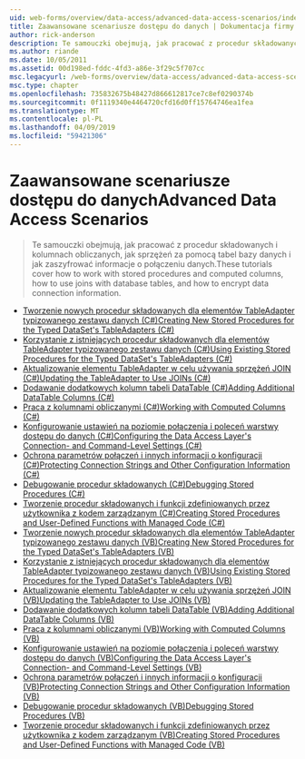 ```yaml
---
uid: web-forms/overview/data-access/advanced-data-access-scenarios/index
title: Zaawansowane scenariusze dostępu do danych | Dokumentacja firmy Microsoft
author: rick-anderson
description: Te samouczki obejmują, jak pracować z procedur składowanych i kolumnach obliczanych, jak sprzężeń za pomocą tabel bazy danych i jak zaszyfrować informacje o połączeniu danych...
ms.author: riande
ms.date: 10/05/2011
ms.assetid: 00d198ed-fddc-4fd3-a86e-3f29c5f707cc
msc.legacyurl: /web-forms/overview/data-access/advanced-data-access-scenarios
msc.type: chapter
ms.openlocfilehash: 735832675b48427d866612817ce7c8ef0290374b
ms.sourcegitcommit: 0f1119340e4464720cfd16d0ff15764746ea1fea
ms.translationtype: MT
ms.contentlocale: pl-PL
ms.lasthandoff: 04/09/2019
ms.locfileid: "59421306"
---
```

# <a name="advanced-data-access-scenarios"></a><span data-ttu-id="ccd73-103">Zaawansowane scenariusze dostępu do danych</span><span class="sxs-lookup"><span data-stu-id="ccd73-103">Advanced Data Access Scenarios</span></span>

> <span data-ttu-id="ccd73-104">Te samouczki obejmują, jak pracować z procedur składowanych i kolumnach obliczanych, jak sprzężeń za pomocą tabel bazy danych i jak zaszyfrować informacje o połączeniu danych.</span><span class="sxs-lookup"><span data-stu-id="ccd73-104">These tutorials cover how to work with stored procedures and computed columns, how to use joins with database tables, and how to encrypt data connection information.</span></span>


- [<span data-ttu-id="ccd73-105">Tworzenie nowych procedur składowanych dla elementów TableAdapter typizowanego zestawu danych (C#)</span><span class="sxs-lookup"><span data-stu-id="ccd73-105">Creating New Stored Procedures for the Typed DataSet's TableAdapters (C#)</span></span>](creating-new-stored-procedures-for-the-typed-dataset-s-tableadapters-cs.md)
- [<span data-ttu-id="ccd73-106">Korzystanie z istniejących procedur składowanych dla elementów TableAdapter typizowanego zestawu danych (C#)</span><span class="sxs-lookup"><span data-stu-id="ccd73-106">Using Existing Stored Procedures for the Typed DataSet's TableAdapters (C#)</span></span>](using-existing-stored-procedures-for-the-typed-dataset-s-tableadapters-cs.md)
- [<span data-ttu-id="ccd73-107">Aktualizowanie elementu TableAdapter w celu używania sprzężeń JOIN (C#)</span><span class="sxs-lookup"><span data-stu-id="ccd73-107">Updating the TableAdapter to Use JOINs (C#)</span></span>](updating-the-tableadapter-to-use-joins-cs.md)
- [<span data-ttu-id="ccd73-108">Dodawanie dodatkowych kolumn tabeli DataTable (C#)</span><span class="sxs-lookup"><span data-stu-id="ccd73-108">Adding Additional DataTable Columns (C#)</span></span>](adding-additional-datatable-columns-cs.md)
- [<span data-ttu-id="ccd73-109">Praca z kolumnami obliczanymi (C#)</span><span class="sxs-lookup"><span data-stu-id="ccd73-109">Working with Computed Columns (C#)</span></span>](working-with-computed-columns-cs.md)
- [<span data-ttu-id="ccd73-110">Konfigurowanie ustawień na poziomie połączenia i poleceń warstwy dostępu do danych (C#)</span><span class="sxs-lookup"><span data-stu-id="ccd73-110">Configuring the Data Access Layer's Connection- and Command-Level Settings (C#)</span></span>](configuring-the-data-access-layer-s-connection-and-command-level-settings-cs.md)
- [<span data-ttu-id="ccd73-111">Ochrona parametrów połączeń i innych informacji o konfiguracji (C#)</span><span class="sxs-lookup"><span data-stu-id="ccd73-111">Protecting Connection Strings and Other Configuration Information (C#)</span></span>](protecting-connection-strings-and-other-configuration-information-cs.md)
- [<span data-ttu-id="ccd73-112">Debugowanie procedur składowanych (C#)</span><span class="sxs-lookup"><span data-stu-id="ccd73-112">Debugging Stored Procedures (C#)</span></span>](debugging-stored-procedures-cs.md)
- [<span data-ttu-id="ccd73-113">Tworzenie procedur składowanych i funkcji zdefiniowanych przez użytkownika z kodem zarządzanym (C#)</span><span class="sxs-lookup"><span data-stu-id="ccd73-113">Creating Stored Procedures and User-Defined Functions with Managed Code (C#)</span></span>](creating-stored-procedures-and-user-defined-functions-with-managed-code-cs.md)
- [<span data-ttu-id="ccd73-114">Tworzenie nowych procedur składowanych dla elementów TableAdapter typizowanego zestawu danych (VB)</span><span class="sxs-lookup"><span data-stu-id="ccd73-114">Creating New Stored Procedures for the Typed DataSet's TableAdapters (VB)</span></span>](creating-new-stored-procedures-for-the-typed-dataset-s-tableadapters-vb.md)
- [<span data-ttu-id="ccd73-115">Korzystanie z istniejących procedur składowanych dla elementów TableAdapter typizowanego zestawu danych (VB)</span><span class="sxs-lookup"><span data-stu-id="ccd73-115">Using Existing Stored Procedures for the Typed DataSet's TableAdapters (VB)</span></span>](using-existing-stored-procedures-for-the-typed-dataset-s-tableadapters-vb.md)
- [<span data-ttu-id="ccd73-116">Aktualizowanie elementu TableAdapter w celu używania sprzężeń JOIN (VB)</span><span class="sxs-lookup"><span data-stu-id="ccd73-116">Updating the TableAdapter to Use JOINs (VB)</span></span>](updating-the-tableadapter-to-use-joins-vb.md)
- [<span data-ttu-id="ccd73-117">Dodawanie dodatkowych kolumn tabeli DataTable (VB)</span><span class="sxs-lookup"><span data-stu-id="ccd73-117">Adding Additional DataTable Columns (VB)</span></span>](adding-additional-datatable-columns-vb.md)
- [<span data-ttu-id="ccd73-118">Praca z kolumnami obliczanymi (VB)</span><span class="sxs-lookup"><span data-stu-id="ccd73-118">Working with Computed Columns (VB)</span></span>](working-with-computed-columns-vb.md)
- [<span data-ttu-id="ccd73-119">Konfigurowanie ustawień na poziomie połączenia i poleceń warstwy dostępu do danych (VB)</span><span class="sxs-lookup"><span data-stu-id="ccd73-119">Configuring the Data Access Layer's Connection- and Command-Level Settings (VB)</span></span>](configuring-the-data-access-layer-s-connection-and-command-level-settings-vb.md)
- [<span data-ttu-id="ccd73-120">Ochrona parametrów połączeń i innych informacji o konfiguracji (VB)</span><span class="sxs-lookup"><span data-stu-id="ccd73-120">Protecting Connection Strings and Other Configuration Information (VB)</span></span>](protecting-connection-strings-and-other-configuration-information-vb.md)
- [<span data-ttu-id="ccd73-121">Debugowanie procedur składowanych (VB)</span><span class="sxs-lookup"><span data-stu-id="ccd73-121">Debugging Stored Procedures (VB)</span></span>](debugging-stored-procedures-vb.md)
- [<span data-ttu-id="ccd73-122">Tworzenie procedur składowanych i funkcji zdefiniowanych przez użytkownika z kodem zarządzanym (VB)</span><span class="sxs-lookup"><span data-stu-id="ccd73-122">Creating Stored Procedures and User-Defined Functions with Managed Code (VB)</span></span>](creating-stored-procedures-and-user-defined-functions-with-managed-code-vb.md)
